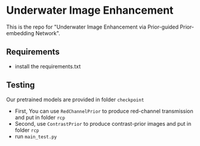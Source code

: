 Underwater Image Enhancement<br> 
===
This is the repo for "Underwater Image Enhancement via Prior-guided Prior-embedding Network".<br> 

Requirements<br> 
----
* install the requirements.txt<br>

Testing<br>
----
Our pretrained models are provided in folder `checkpoint`<br> 
* First, You can use `RedChannelPrior` to produce red-channel transmission and put in folder `rcp`<br>
* Second, use `ContrastPrior` to produce contrast-prior images and put in folder `rcp`<br>
* run `main_test.py`<br>
